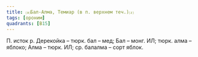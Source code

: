 ```yaml
---
title: ⒜Бал-Алма, Темиар (в п. верхнем теч.)⒵
tags: [ороним]
quadrants: [В15]
---
```


П. исток р. Дерекойка – тюрк. бал – мед; Бал – монг. ИЛ; тюрк. алма – яблоко;
Алма – тюрк. ИЛ; ср. балалма – сорт яблок.
